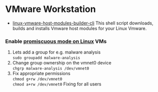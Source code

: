# VMware Workstation

- [linux-vmware-host-modules-builder-cli](https://github.com/LinuxEuphony/vmware-host-modules-builder-cli)  This shell script downloads, builds and installs Vmware host modules for your Linux Vmware. 

### Enable [promiscuous mode on Linux](https://kb.vmware.com/s/article/287) VMs
1. Lets add a group for e.g. malware analysis <br>
`sudo groupadd malware-analysis`
2. Change group ownership on the vmnet0 device <br> 
`chgrp malware-analysis /dev/vmnet0`
3. Fix appropriate permissions  <br> 
`chmod g+rw /dev/vmnet0`  <br>
`chmod a+rw /dev/vmnet0` Fixing for all users
